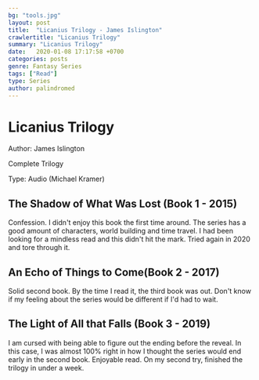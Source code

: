 ```yaml
---
bg: "tools.jpg"
layout: post
title:  "Licanius Trilogy - James Islington"
crawlertitle: "Licanius Trilogy"
summary: "Licanius Trilogy"
date:   2020-01-08 17:17:58 +0700
categories: posts
genre: Fantasy Series
tags: ["Read"]
type: Series
author: palindromed
---
```


# Licanius Trilogy

Author: James Islington

Complete Trilogy

Type: Audio (Michael Kramer)

## The Shadow of What Was Lost (Book 1 - 2015)

Confession. I didn't enjoy this book the first time around. The series has a good amount of characters, world building and time travel. I had been looking for a mindless read and this didn't hit the mark. Tried again in 2020 and tore through it.

## An Echo of Things to Come(Book 2 - 2017)

Solid second book. By the time I read it, the third book was out. Don't know if my feeling about the series would be different if I'd had to wait.

## The Light of All that Falls (Book 3 - 2019)

I am cursed with being able to figure out the ending before the reveal. In this case, I was almost 100% right in how I thought the series would end early in the second book. Enjoyable read. On my second try, finished the trilogy in under a week.
